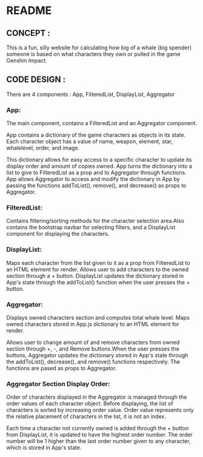 # README

## CONCEPT :

This is a fun, silly website for calculating how big of a whale (big spender) someone is based on what characters they own or pulled in the game Genshin Impact. 

## CODE DESIGN :

There are 4 components : App, FilteredList, DisplayList, Aggregator

### App:

The main component, contains a FilteredList and an Aggregator component.

App contains a dictionary of the game characters as objects in its state. Each character object has a value of name, weapon, element, star, whalelevel, order, and image. 

This dictionary allows for easy access to a specific character to update its display order and amount of copies owned. App turns the dictionary into a list to give to FilteredList as a prop and to Aggregator through functions. App allows Aggregator to access and modify the dictionary in App by passing the functions addToList(), remove(), and decrease() as props to Aggregator. 

### FilteredList:

Contains filtering/sorting methods for the character selection area.Also contains the bootstrap navbar for selecting filters, and a DisplayList component for displaying the characters. 

### DisplayList:

Maps each character from the list given to it as a prop from FilteredList to an HTML element for render. Allows user to add characters to the owned section through a + button. DisplayList updates the dictionary stored in App's state through the addToList() function when the user presses the + button.

### Aggregator:

Displays owned characters section and computes total whale level. Maps owned characters stored in App.js dictionary to an HTML element for render. 

Allows user to change amount of and remove characters from owned section through +, -, and Remove buttons.When the user presses the buttons, Aggregator updates the dictionary stored in App's state through the addToList(), decrease(), and remove() functions respectively. The functions are pased as props to Aggregator.

### Aggregator Section Display Order:

Order of characters displayed in the Aggregator is managed through the order values of each character object. Before displaying, the list of characters is sorted by increasing order value. Order value represents only the relative placement of characters in the list, it is not an index. 

Each time a character not currently owned is added through the + button from DisplayList, it is updated to have the highest order number. The order number will be 1 higher than the last order number given to any character, which is stored in App's state.
